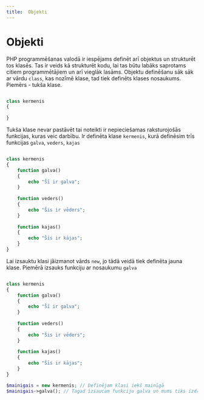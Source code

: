 ```yaml
---
title:  Objekti
---
```

# Objekti

PHP programmēšanas valodā ir iespējams definēt arī objektus un strukturēt tos klasēs. Tas ir veids kā strukturēt kodu, lai tas būtu labāks saprotams citiem programmētājiem un arī vieglāk lasāms.
Objektu definēšanu sāk sāk ar vārdu `class`, kas nozīmē klase, tad tiek definēts klases nosaukums. 
Piemērs - tukša klase.
~~~php

class kermenis
{
  
}

~~~

Tukša klase nevar pastāvēt tai noteikti ir nepieciešamas raksturojošās funkcijas, kuras veic darbību. Ir definēta klase `kermenis`, kurā definēsim trīs funkcijas `galva`, `veders`, `kajas`

~~~php

class kermenis
{
	function galva()
    {
        echo "Šī ir galva"; 
    }
	
	function veders()
    {
        echo "Šis ir vēders"; 
    }
	
	function kajas()
    {
        echo "Šīs ir kājas"; 
    }
}

~~~
Lai izsauktu klasi jāizmanot vārds `new`, jo tādā veidā tiek definēta jauna klase. Piemērā izsauks funkciju ar nosaukumu `galva`


~~~php

class kermenis
{
	function galva()
    {
        echo "Šī ir galva"; 
    }
	
	function veders()
    {
        echo "Šis ir vēders"; 
    }
	
	function kajas()
    {
        echo "Šīs ir kājas"; 
    }
}

$mainigais = new kermenis; // Definējam klasi iekš mainīgā
$mainigais->galva(); // Tagad izsaucam funkciju galva un mums tiks izdrukāts tā saturs.

~~~